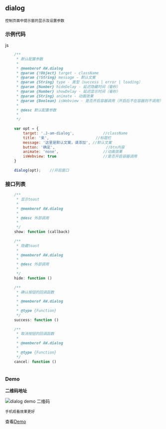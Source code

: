## dialog
	控制页面中提示窗的显示及设置参数

	
### 示例代码
js
```javascript
	/**
	 * 默认配置参数
	 *
	 * @memberof AW.dialog
	 * @param {!Object} target - className
	 * @param {!String} message - 默认文案
	 * @param {String} type - 类型（success | error | loading）
	 * @param {Number} hideDelay - 延迟隐藏时间（毫秒）
	 * @param {Number} showDelay - 延迟显示时间（毫秒）
	 * @param {String} animate - 动画效果
	 * @param {Boolean} isWebview - 是否开启容器调用（开启后不在容器则不调用）
	 *
	 * @desc 默认配置参数
	 *
	 */
	 
	var opt = {
		target: '.J-am-dialog',				//className
		title: '亲',						//标题栏
		message: '这里是默认文案，请添加',	//默认文案
		button: '确定',						//btn内容
		animate: 'none',					//动画效果
		isWebview: true						//是否开启容器调用
	}
	
	dialog(opt);	//开启窗口
```


### 接口列表

```javascript
	/**
	 * 显示toast
	 *
	 * @memberof AW.dialog
	 *
	 * @desc 外部调用
	 *
	 */
	show: function (callback)
	
	/**
	 * 隐藏toast
	 *
	 * @memberof AW.dialog
	 *
	 * @desc 外部调用
	 *
	 */
	hide: function ()
	
	/**
	 * 确认按钮的回调函数
	 *
	 * @memberof AW.dialog
	 *
	 * @type {Function}
	 */
	success: function ()
	
	/**
	 * 取消按钮的回调函数
	 *
	 * @memberof AW.dialog
	 *
	 * @type {Function}
	 */
	cancel: function ()
	
```

### Demo
**二维码地址**

![dialog demo 二维码](https://i.alipayobjects.com/i/ecmng/png/201407/30R5KlY0sR.png)

`手机观看效果更好`

查看[Demo](../examples/dialog.html)

